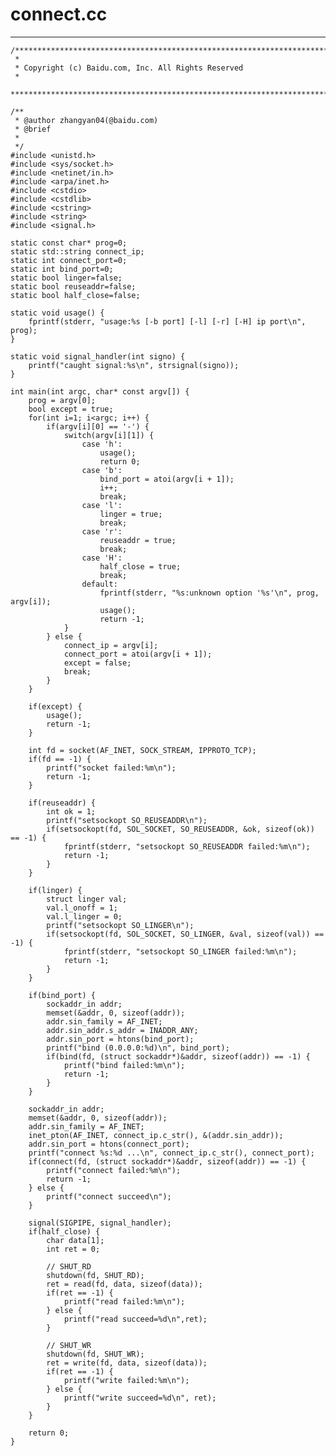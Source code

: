 # connect.cc
***

    /***************************************************************************
     *
     * Copyright (c) Baidu.com, Inc. All Rights Reserved
     *
     **************************************************************************/
    
    /**
     * @author zhangyan04(@baidu.com)
     * @brief
     *
     */
    #include <unistd.h>
    #include <sys/socket.h>
    #include <netinet/in.h>
    #include <arpa/inet.h>
    #include <cstdio>
    #include <cstdlib>
    #include <cstring>
    #include <string>
    #include <signal.h>
    
    static const char* prog=0;
    static std::string connect_ip;
    static int connect_port=0;
    static int bind_port=0;
    static bool linger=false;
    static bool reuseaddr=false;
    static bool half_close=false;
    
    static void usage() {
        fprintf(stderr, "usage:%s [-b port] [-l] [-r] [-H] ip port\n", prog);
    }
    
    static void signal_handler(int signo) {
        printf("caught signal:%s\n", strsignal(signo));
    }
    
    int main(int argc, char* const argv[]) {
        prog = argv[0];
        bool except = true;
        for(int i=1; i<argc; i++) {
            if(argv[i][0] == '-') {
                switch(argv[i][1]) {
                    case 'h':
                        usage();
                        return 0;
                    case 'b':
                        bind_port = atoi(argv[i + 1]);
                        i++;
                        break;
                    case 'l':
                        linger = true;
                        break;
                    case 'r':
                        reuseaddr = true;
                        break;
                    case 'H':
                        half_close = true;
                        break;
                    default:
                        fprintf(stderr, "%s:unknown option '%s'\n", prog, argv[i]);
                        usage();
                        return -1;
                }
            } else {
                connect_ip = argv[i];
                connect_port = atoi(argv[i + 1]);
                except = false;
                break;
            }
        }
        
        if(except) {
            usage();
            return -1;
        }
        
        int fd = socket(AF_INET, SOCK_STREAM, IPPROTO_TCP);
        if(fd == -1) {
            printf("socket failed:%m\n");
            return -1;
        }
        
        if(reuseaddr) {
            int ok = 1;
            printf("setsockopt SO_REUSEADDR\n");
            if(setsockopt(fd, SOL_SOCKET, SO_REUSEADDR, &ok, sizeof(ok)) == -1) {
                fprintf(stderr, "setsockopt SO_REUSEADDR failed:%m\n");
                return -1;
            }
        }
        
        if(linger) {
            struct linger val;
            val.l_onoff = 1;
            val.l_linger = 0;
            printf("setsockopt SO_LINGER\n");
            if(setsockopt(fd, SOL_SOCKET, SO_LINGER, &val, sizeof(val)) == -1) {
                fprintf(stderr, "setsockopt SO_LINGER failed:%m\n");
                return -1;
            }
        }
        
        if(bind_port) {
            sockaddr_in addr;
            memset(&addr, 0, sizeof(addr));
            addr.sin_family = AF_INET;
            addr.sin_addr.s_addr = INADDR_ANY;
            addr.sin_port = htons(bind_port);
            printf("bind (0.0.0.0:%d)\n", bind_port);
            if(bind(fd, (struct sockaddr*)&addr, sizeof(addr)) == -1) {
                printf("bind failed:%m\n");
                return -1;
            }
        }
        
        sockaddr_in addr;
        memset(&addr, 0, sizeof(addr));
        addr.sin_family = AF_INET;
        inet_pton(AF_INET, connect_ip.c_str(), &(addr.sin_addr));
        addr.sin_port = htons(connect_port);
        printf("connect %s:%d ...\n", connect_ip.c_str(), connect_port);
        if(connect(fd, (struct sockaddr*)&addr, sizeof(addr)) == -1) {
            printf("connect failed:%m\n");
            return -1;
        } else {
            printf("connect succeed\n");
        }
    
        signal(SIGPIPE, signal_handler);
        if(half_close) {
            char data[1];
            int ret = 0;
            
            // SHUT_RD
            shutdown(fd, SHUT_RD);
            ret = read(fd, data, sizeof(data));
            if(ret == -1) {
                printf("read failed:%m\n");
            } else {
                printf("read succeed=%d\n",ret);
            }
            
            // SHUT_WR
            shutdown(fd, SHUT_WR);
            ret = write(fd, data, sizeof(data));
            if(ret == -1) {
                printf("write failed:%m\n");
            } else {
                printf("write succeed=%d\n", ret);
            }
        }
        
        return 0;
    }